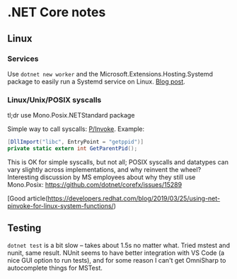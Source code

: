 # .NET Core notes

## Linux

### Services

Use `dotnet new worker` and the Microsoft.Extensions.Hosting.Systemd package to easily run a Systemd service on Linux. [Blog post](https://devblogs.microsoft.com/dotnet/net-core-and-systemd/).

### Linux/Unix/POSIX syscalls

tl;dr use Mono.Posix.NETStandard package

Simple way to call syscalls: [P/Invoke](https://docs.microsoft.com/en-us/dotnet/standard/native-interop/pinvoke). Example:

```csharp
[DllImport("libc", EntryPoint = "getppid")]
private static extern int GetParentPid();
```

This is OK for simple syscalls, but not all; POSIX syscalls and datatypes can vary slightly across implementations, and why reinvent the wheel? Interesting discussion by MS employees about why they still use Mono.Posix: https://github.com/dotnet/corefx/issues/15289

[Good article(https://developers.redhat.com/blog/2019/03/25/using-net-pinvoke-for-linux-system-functions/)


## Testing

`dotnet test` is a bit slow – takes about 1.5s no matter what. Tried mstest and nunit, same result. NUnit seems to have better integration with VS Code (a nice GUI option to run tests), and for some reason I can't get OmniSharp to autocomplete things for MSTest.